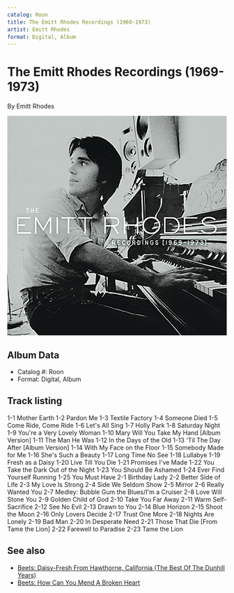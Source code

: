 ```yaml
---
catalog: Roon
title: The Emitt Rhodes Recordings (1969-1973)
artist: Emitt Rhodes
format: Digital, Album
---
```


# The Emitt Rhodes Recordings (1969-1973)

By Emitt Rhodes

![](../../assets/albumcovers/Emitt_Rhodes-The_Emitt_Rhodes_Recordings_1969-1973.png)

## Album Data

- Catalog #: Roon
- Format: Digital, Album


## Track listing


1-1 Mother Earth
1-2 Pardon Me
1-3 Textile Factory
1-4 Someone Died
1-5 Come Ride, Come Ride
1-6 Let's All Sing
1-7 Holly Park
1-8 Saturday Night
1-9 You're a Very Lovely Woman
1-10 Mary Will You Take My Hand [Album Version]
1-11 The Man He Was
1-12 In the Days of the Old
1-13 'Til The Day After [Album Version]
1-14 With My Face on the Floor
1-15 Somebody Made for Me
1-16 She's Such a Beauty
1-17 Long Time No See
1-18 Lullabye
1-19 Fresh as a Daisy
1-20 Live Till You Die
1-21 Promises I've Made
1-22 You Take the Dark Out of the Night
1-23 You Should Be Ashamed
1-24 Ever Find Yourself Running
1-25 You Must Have
2-1 Birthday Lady
2-2 Better Side of Life
2-3 My Love Is Strong
2-4 Side We Seldom Show
2-5 Mirror
2-6 Really Wanted You
2-7 Medley: Bubble Gum the Blues/I'm a Cruiser
2-8 Love Will Stone You
2-9 Golden Child of God
2-10 Take You Far Away
2-11 Warm Self-Sacrifice
2-12 See No Evil
2-13 Drawn to You
2-14 Blue Horizon
2-15 Shoot the Moon
2-16 Only Lovers Decide
2-17 Trust One More
2-18 Nights Are Lonely
2-19 Bad Man
2-20 In Desperate Need
2-21 Those That Die [From Tame the Lion]
2-22 Farewell to Paradise
2-23 Tame the Lion


## See also

- [Beets: Daisy-Fresh From Hawthorne, California (The Best Of The Dunhill Years)](../../Beets/Emitt_Rhodes/Daisy-Fresh_From_Hawthorne__California_The_Best_Of_The_Dunhill_Years.md)
- [Beets: How Can You Mend A Broken Heart](../../Beets/Emitt_Rhodes/How_Can_You_Mend_A_Broken_Heart.md)
